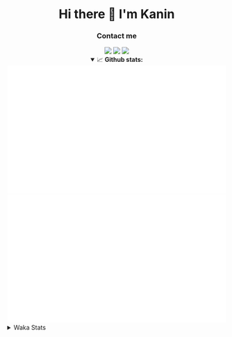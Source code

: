 <div align="center">
 <h1>Hi there 👋 I'm Kanin</h1>
 <h3>Contact me</h3>
 <a href="mailto:im@kanin.dev"><img src="https://img.shields.io/badge/gmail-%23D14836.svg?&style=for-the-badge&logo=gmail&logoColor=white"/></a>
 <a href="https://twitter.com/KaninDev"><img src="https://img.shields.io/badge/twitter-%231DA1F2.svg?&style=for-the-badge&logo=twitter&logoColor=white"/></a>
 <a href="https://www.linkedin.com/in/KaninDev"><img src="https://img.shields.io/badge/linkedin-%230077B5.svg?&style=for-the-badge&logo=linkedin&logoColor=white"/></a>
<details open>
  <summary>📈 <b>Github stats:</b></summary>
  <img src="https://github.com/Kanin/Kanin/blob/master/scripts/GitHubStats/generated/overview.svg"/>
  <img src="https://github.com/Kanin/Kanin/blob/master/scripts/GitHubStats/generated/languages.svg"/>
</details>
</div>

<details>
 <summary>Waka Stats</summary>

<!--START_SECTION:waka-->
![Profile Views](http://img.shields.io/badge/Profile%20Views-3-blue)

![Lines of code](https://img.shields.io/badge/From%20Hello%20World%20I%27ve%20Written-29704%20lines%20of%20code-blue)

**🐱 My Github Data** 

> 🏆 73 Contributions in the Year 2021
 > 
> 📦 34.6 kB Used in Github's Storage 
 > 
> 🚫 Not Opted to Hire
 > 
> 📜 8 Public Repositories 
 > 
> 🔑 5 Private Repositories  
 > 
**I'm an Early 🐤** 

```text
🌞 Morning    92 commits     █████░░░░░░░░░░░░░░░░░░░░   20.35% 
🌆 Daytime    144 commits    ████████░░░░░░░░░░░░░░░░░   31.86% 
🌃 Evening    107 commits    ██████░░░░░░░░░░░░░░░░░░░   23.67% 
🌙 Night      109 commits    ██████░░░░░░░░░░░░░░░░░░░   24.12%

```
📅 **I'm Most Productive on Monday** 

```text
Monday       90 commits     █████░░░░░░░░░░░░░░░░░░░░   19.91% 
Tuesday      48 commits     ██░░░░░░░░░░░░░░░░░░░░░░░   10.62% 
Wednesday    87 commits     ████░░░░░░░░░░░░░░░░░░░░░   19.25% 
Thursday     55 commits     ███░░░░░░░░░░░░░░░░░░░░░░   12.17% 
Friday       47 commits     ██░░░░░░░░░░░░░░░░░░░░░░░   10.4% 
Saturday     50 commits     ██░░░░░░░░░░░░░░░░░░░░░░░   11.06% 
Sunday       75 commits     ████░░░░░░░░░░░░░░░░░░░░░   16.59%

```


📊 **This Week I Spent My Time On** 

```text
⌚︎ Time Zone: America/New_York

💬 Programming Languages: 
Python                   21 hrs 55 mins      ██████████████████████░░░   87.52% 
SCSS                     2 hrs 2 mins        ██░░░░░░░░░░░░░░░░░░░░░░░   8.15% 
YAML                     54 mins             █░░░░░░░░░░░░░░░░░░░░░░░░   3.65% 
SQL                      7 mins              ░░░░░░░░░░░░░░░░░░░░░░░░░   0.48% 
Other                    3 mins              ░░░░░░░░░░░░░░░░░░░░░░░░░   0.21%

🔥 Editors: 
PyCharm                  23 hrs              ███████████████████████░░   91.85% 
IntelliJ                 2 hrs 2 mins        ██░░░░░░░░░░░░░░░░░░░░░░░   8.15%

🐱‍💻 Projects: 
CGLS                     18 hrs 6 mins       ██████████████████░░░░░░░   72.27% 
Naila.py                 4 hrs 54 mins       █████░░░░░░░░░░░░░░░░░░░░   19.58% 
Kanin                    2 hrs 2 mins        ██░░░░░░░░░░░░░░░░░░░░░░░   8.15%

💻 Operating System: 
Linux                    25 hrs 3 mins       █████████████████████████   100.0%

```

**I Mostly Code in Python** 

```text
Python                   20 repos            ███████████████████░░░░░░   76.92% 
JavaScript               3 repos             ███░░░░░░░░░░░░░░░░░░░░░░   11.54% 
Kotlin                   1 repo              █░░░░░░░░░░░░░░░░░░░░░░░░   3.85% 
HTML                     1 repo              █░░░░░░░░░░░░░░░░░░░░░░░░   3.85% 
Java                     1 repo              █░░░░░░░░░░░░░░░░░░░░░░░░   3.85%

```


**Timeline**

![Chart not found](https://raw.githubusercontent.com/Kanin/Kanin/master/charts/bar_graph.png) 


<!--END_SECTION:waka-->
</details>
